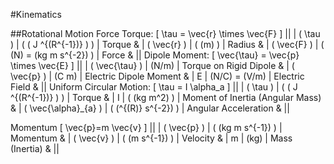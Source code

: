 #Kinematics

##Rotational Motion
	Force
		Torque: \[ \tau = \vec{r} \times \vec{F} \]
			||
			| \( \tau \)		| \( ( J ^{(R^{-1})} ) \)	| Torque	&
			| \( \vec{r} \)		| \( (m) \)					| Radius	&
			| \( \vec{F} \)		| \( (N) = (kg m s^{-2}) \)	| Force		&
			||
			Dipole Moment: \[ \vec{\tau} = \vec{p} \times \vec{E} \]
				||
				| \( \vec{\tau} \)	| (N/m)						| Torque on Rigid Dipole	&
				| \( \vec{p} \)		| (C m)						| Electric Dipole Moment	&
				| E					| (N/C) = (V/m)				| Electric Field			&
				||
		Uniform Circular Motion:  \[ \tau = I \alpha_a \]
			||
			| \( \tau \)				| \( ( J ^{(R^{-1})} ) \)	| Torque								&
			| I							| \( (kg m^2) \)			| Moment of Inertia (Angular Mass)		&
			| \( \vec{\alpha}_{a} \)	| \( (^{(R)} s^{-2}) \)		| Angular Acceleration					&
			||




Momentum
	\[ \vec{p}=m \vec{v} \]
		||
		| \( \vec{p} \)	| \( (kg m s^{-1}) \)	| Momentum			&
		| \( \vec{v} \)	| \( (m s^{-1}) \)		| Velocity			&
		| m				| (kg)					| Mass (Inertia)	&
		||
